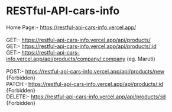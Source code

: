 # RESTful-API-cars-info
Home Page:- https://restful-api-cars-info.vercel.app/ <br>
<br>
GET:- https://restful-api-cars-info.vercel.app/api/products/ <br>
GET:- https://restful-api-cars-info.vercel.app/api/products/:id <br> 
GET:- https://restful-api-cars-info.vercel.app/api/products/company/:company (eg. Maruti) <br>
<br>
POST:- https://restful-api-cars-info.vercel.app/api/products/new {Forbidden} <br>
PATCH:- https://restful-api-cars-info.vercel.app/api/products/:id {Forbidden} <br>
DELETE:- https://restful-api-cars-info.vercel.app/api/products/:id {Forbidden} <br>
